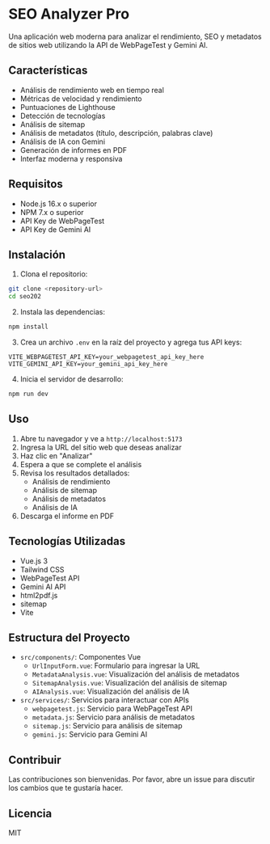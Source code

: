 # SEO Analyzer Pro

Una aplicación web moderna para analizar el rendimiento, SEO y metadatos de sitios web utilizando la API de WebPageTest y Gemini AI.

## Características

- Análisis de rendimiento web en tiempo real
- Métricas de velocidad y rendimiento
- Puntuaciones de Lighthouse
- Detección de tecnologías
- Análisis de sitemap
- Análisis de metadatos (título, descripción, palabras clave)
- Análisis de IA con Gemini
- Generación de informes en PDF
- Interfaz moderna y responsiva

## Requisitos

- Node.js 16.x o superior
- NPM 7.x o superior
- API Key de WebPageTest
- API Key de Gemini AI

## Instalación

1. Clona el repositorio:
```bash
git clone <repository-url>
cd seo202
```

2. Instala las dependencias:
```bash
npm install
```

3. Crea un archivo `.env` en la raíz del proyecto y agrega tus API keys:
```
VITE_WEBPAGETEST_API_KEY=your_webpagetest_api_key_here
VITE_GEMINI_API_KEY=your_gemini_api_key_here
```

4. Inicia el servidor de desarrollo:
```bash
npm run dev
```

## Uso

1. Abre tu navegador y ve a `http://localhost:5173`
2. Ingresa la URL del sitio web que deseas analizar
3. Haz clic en "Analizar"
4. Espera a que se complete el análisis
5. Revisa los resultados detallados:
   - Análisis de rendimiento
   - Análisis de sitemap
   - Análisis de metadatos
   - Análisis de IA
6. Descarga el informe en PDF

## Tecnologías Utilizadas

- Vue.js 3
- Tailwind CSS
- WebPageTest API
- Gemini AI API
- html2pdf.js
- sitemap
- Vite

## Estructura del Proyecto

- `src/components/`: Componentes Vue
  - `UrlInputForm.vue`: Formulario para ingresar la URL
  - `MetadataAnalysis.vue`: Visualización del análisis de metadatos
  - `SitemapAnalysis.vue`: Visualización del análisis de sitemap
  - `AIAnalysis.vue`: Visualización del análisis de IA
- `src/services/`: Servicios para interactuar con APIs
  - `webpagetest.js`: Servicio para WebPageTest API
  - `metadata.js`: Servicio para análisis de metadatos
  - `sitemap.js`: Servicio para análisis de sitemap
  - `gemini.js`: Servicio para Gemini AI

## Contribuir

Las contribuciones son bienvenidas. Por favor, abre un issue para discutir los cambios que te gustaría hacer.

## Licencia

MIT
